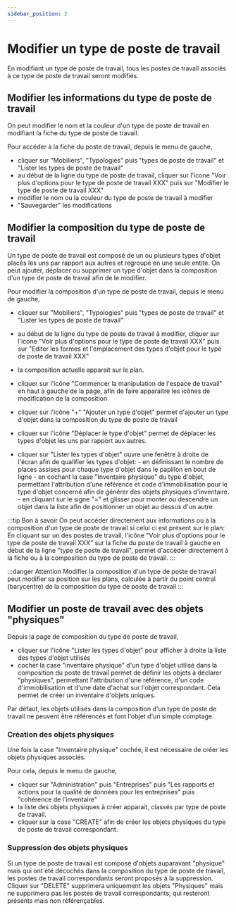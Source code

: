 ```yaml
---
sidebar_position: 2
---
```

# Modifier un type de poste de travail

En modifiant un type de poste de travail, tous les postes de travail associés à ce type de poste de travail seront modifiés.

## Modifier les informations du type de poste de travail

On peut modifier le nom et la couleur d'un type de poste de travail en modifiant la fiche du type de poste de travail.


Pour accéder à la fiche du poste de travail, depuis le menu de gauche,

-   cliquer sur "Mobiliers", "Typologies" puis "types de poste de travail" et "Lister les types de poste de travail"
-   au début de la ligne du type de poste de travail, cliquer sur l'icone "Voir plus d'options pour le type de poste de travail XXX" puis sur "Modifier le type de poste de travail XXX"
-   modifier le nom ou la couleur du type de poste de travail à modifier
-   "Sauvegarder" les modifications

## Modifier la composition du type de poste de travail

Un type de poste de travail est composé de un ou plusieurs types d'objet placés les uns par rapport aux autres et regroupé en une seule entité.
On peut ajouter, déplacer ou supprimer un type d'objet dans la composition d'un type de poste de travail afin de le modifier.


Pour modifier la composition d'un type de poste de travail, depuis le menu de gauche,

-   cliquer sur "Mobiliers", "Typologies" puis "types de poste de travail" et "Lister les types de poste de travail"
-   au début de la ligne du type de poste de travail à modifier, cliquer sur l'icone "Voir plus d'options pour le type de poste de travail XXX" puis sur "Editer les formes et l'emplacement des types d'objet pour le type de poste de travail XXX"
-   la composition actuelle apparait sur le plan.
-   cliquer sur l'icône "Commencer la manipulation de l'espace de travail" en haut à gauche de la page, afin de faire apparaitre les icônes de modification de la composition

-   cliquer sur l'icône "+" "Ajouter un type d'objet" permet d'ajouter un type d'objet dans la composition du type de poste de travail
-   cliquer sur l'icône "Déplacer le type d'objet" permet de déplacer les types d'objet les uns par rapport aux autres.
-   cliquer sur "Lister les types d'objet" ouvre une fenêtre à droite de l'écran afin de qualifier les types d'objet:
        -       en définissant le nombre de places assises pour chaque type d'objet dans le papillon en bout de ligne
        -       en cochant la case "Inventaire physique" du type d'objet, permettant l'attribution d'une référence et code d'immobilisation pour le type d'objet concerné afin de générer des objets physiques d'inventaire.
        -       en cliquant sur le signe "=" et glisser pour monter ou descendre un objet dans la liste afin de positionner un objet au dessus d'un autre

:::tip Bon à savoir
On peut accéder directement aux informations ou à la composition d'un type de poste de travail si celui ci est présent sur le plan: En cliquant sur un des postes de travail, l'icône "Voir plus d'options pour le type de poste de travail XXX" sur la fiche du poste de travail à gauche en début de la ligne "type de poste de travail", permet d'accéder directement à la fiche ou à la composition du type de poste de travail.
:::

:::danger Attention
Modifier la composition d'un type de poste de travail peut modifier sa position sur les plans, calculée à partir du point central (barycentre) de la composition du type de poste de travail
:::

 ## Modifier un poste de travail avec des objets "physiques"

Depuis la page de composition du type de poste de travail,

-   cliquer sur l'icône "Lister les types d'objet" pour afficher à droite la liste des types d'objet utilisés
-   cocher la case "inventaire physique" d'un type d'objet utilisé dans la composition du poste de travail permet de définir les objets à déclarer "physiques", permettant l'attribution d'une référence, d'un code d'immobilisation et d'une date d'achat sur l'objet correspondant. Cela permet de créer un inventaire d'objets uniques.

Par défaut, les objets utilisés dans la composition d'un type de poste de travail ne peuvent être référencés et font l'objet d'un simple comptage.

### Création des objets physiques

Une fois la case "Inventaire physique" cochée, il est nécessaire de créer les objets physiques associés.

Pour cela, depuis le menu de gauche,

-   cliquer sur "Administration" puis "Entreprises" puis "Les rapports et actions pour la qualité de données pour les entreprises" puis "cohérence de l'inventaire"
-   la liste des objets physiques à créer apparait, classés par type de poste de travail.
-   cliquer sur la case "CREATE" afin de créer les objets physiques du type de poste de travail correspondant.

### Suppression des objets physiques

Si un type de poste de travail est composé d'objets auparavant "physique" mais qui ont été décochés dans la composition du type de poste de travail, les postes de travail correspondants seront proposés à la suppression.<br />
Cliquer sur "DELETE" supprimera uniquement les objets "Physiques" mais ne supprimera pas les postes de travail correspondants, qui resteront présents mais non référençables.